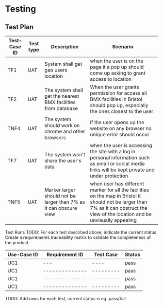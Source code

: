 # Testing

## Test Plan


| Test-Case ID | Test type | Description | Scenario |
| ----------- | -----------| ---------   | ------   |
| TF1 | UAT| System shall get geo users location  | when the user is on the page it a pop up should come up asking to grant access to location  |
| TF2 | UAT| The system shall get the nearest BMX facilities from database   | When the user grants permission for access all BMX facilities in Bristol should pop up, especially the ones closest to the user.   |
| TNF4 | UAT| The system should work on chrome and other browsers   | if the user opens up the website on any browser no unique error should occur  |
| TF7 | UAT| The system won't share the user's data   | when the user is accessing the site with a log in personal information such as email or social media links will be kept private and under protection    |
| TNF5 | UAT| Marker larger should not be larger than 7% as it can obscure view  | when user has different marker for all the facilities on the map in Bristol it should not be larger than 7% as it can obstruct the view of the location and be unvisually appealing     |





Test Runs
TODO: For each test described above, indicate the current status. 
Create a requirements traceability matrix to validate the completeness of the product.

| Use-Case ID | Requirement ID | Test Case | Status |
| ----------- | -------------- | --------- | ------ |
| UC1 | --- | ---- | pass |
| UC1 | -------------- | --------- | pass |
| UC1 | -------------- | --------- | pass |
| UC1 | -------------- | --------- | pass |

TODO: Add rows for each test, current status is eg. pass/fail
